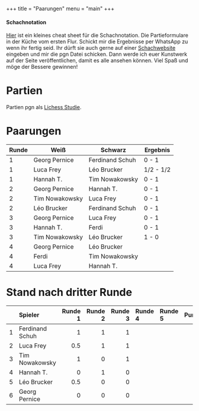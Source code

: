 +++
title = "Paarungen"
menu = "main"
+++
#### Schachnotation

[Hier](/chess_notation.pdf) ist ein kleines cheat sheet für die Schachnotation. Die Partieformulare in der Küche vom ersten Flur. Schickt mir die Ergebnisse per WhatsApp zu wenn ihr fertig seid. Ihr dürft sie auch gerne auf einer [Schachwebsite](https://lichess.org/analysis) eingeben und mir die pgn Datei schicken. Dann werde ich euer Kunstwerk auf der Seite veröffentlichen, damit es alle ansehen können. Viel Spaß und möge der Bessere gewinnen!


# Partien

Partien pgn als [Lichess Studie](https://lichess.org/study/ooXvxmk4).

# Paarungen
| Runde | Weiß           | Schwarz         | Ergebnis  |
|-------|----------------|-----------------|-----------|
| 1     | Georg Pernice  | Ferdinand Schuh | 0 - 1     |
| 1     | Luca Frey      | Léo Brucker     | 1/2 - 1/2 |
| 1     | Hannah T.      | Tim Nowakowsky  | 0 - 1     |
| 2     | Georg Pernice  | Hannah T.       | 0 - 1     |
| 2     | Tim Nowakowsky | Luca Frey       | 0 - 1     |
| 2     | Léo Brucker    | Ferdinand Schuh | 0 - 1     |
| 3     | Georg Pernice  | Luca Frey       | 0 - 1     |
| 3     | Hannah T.      | Ferdi           | 0 - 1     |
| 3     | Tim Nowakowsky | Léo Brucker     | 1 - 0     |
| 4     | Georg Pernice  | Léo Brucker     |           |
| 4     | Ferdi          | Tim Nowakowsky  |           |
| 4     | Luca Frey      | Hannah T.       |           |


# Stand nach dritter Runde

|    | Spieler         |   Runde 1 |   Runde 2 |   Runde 3 | Runde 4   | Runde 5   |   Punkte |
|---:|:----------------|----------:|----------:|----------:|:----------|:----------|---------:|
|  1 | Ferdinand Schuh |       1   |         1 |         1 |           |           |      3   |
|  2 | Luca Frey       |       0.5 |         1 |         1 |           |           |      2.5 |
|  3 | Tim Nowakowsky  |       1   |         0 |         1 |           |           |      2   |
|  4 | Hannah T.       |       0   |         1 |         0 |           |           |      1   |
|  5 | Léo Brucker     |       0.5 |         0 |         0 |           |           |      0.5 |
|  6 | Georg Pernice   |       0   |         0 |         0 |           |           |      0   |

